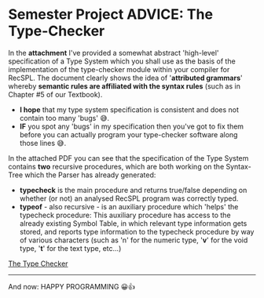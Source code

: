 # Semester Project ADVICE: The Type-Checker

In the **attachment** I've provided a somewhat abstract 'high-level' specification of a Type System which you shall use as the basis of the implementation of the type-checker module within your compiler for RecSPL. The document clearly shows the idea of '**attributed grammars**' whereby **semantic rules are affiliated with the syntax rules** (such as in Chapter #5 of our Textbook).

- **I hope** that my type system specification is consistent and does not contain too many 'bugs' 😅.
- **IF** you spot any 'bugs' in my specification then you've got to fix them before you can actually program your type-checker software along those lines 😅.

In the attached PDF you can see that the specification of the Type System contains **two** recursive procedures, which are both working on the Syntax-Tree which the Parser has already generated:

- **typecheck** is the main procedure and returns true/false depending on whether (or not) an analysed RecSPL program was correctly typed.
- **typeof** - also recursive - is an auxiliary procedure which 'helps' the typecheck procedure: This auxiliary procedure has access to the already existing Symbol Table, in which relevant type information gets stored, and reports type information to the typecheck procedure by way of various characters (such as 'n' for the numeric type, '**v**' for the void type, '**t**' for the text type, etc...)

[The Type Checker](./type-check.pdf)

---

And now: HAPPY PROGRAMMING 😀👍
